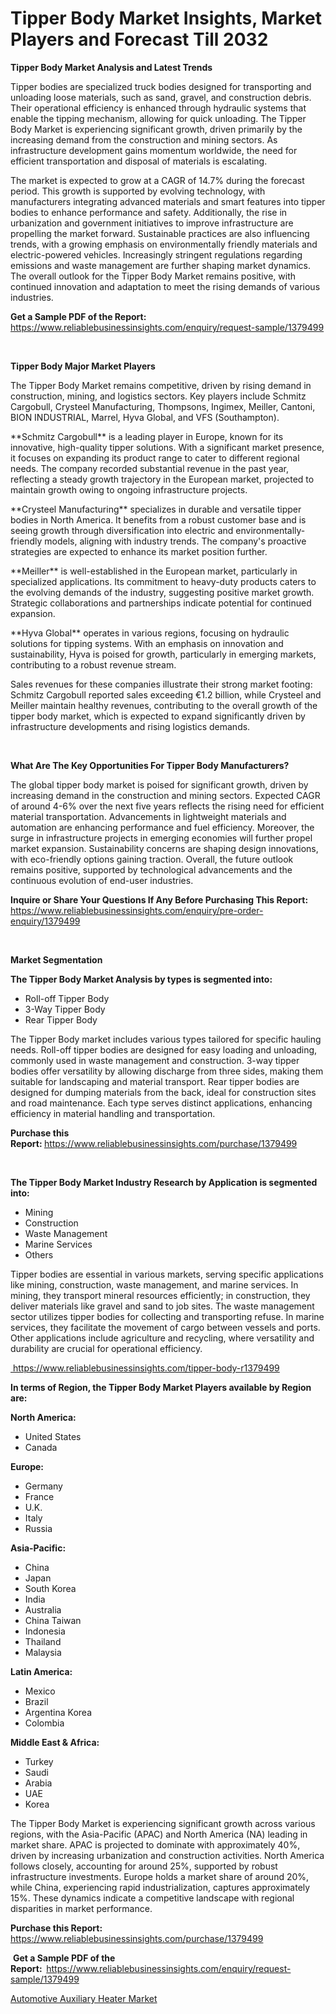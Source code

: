 <p><h1>Tipper Body Market Insights, Market Players and Forecast Till 2032</h1></p><p><strong>Tipper Body Market Analysis and Latest Trends</strong></p>
<p><p>Tipper bodies are specialized truck bodies designed for transporting and unloading loose materials, such as sand, gravel, and construction debris. Their operational efficiency is enhanced through hydraulic systems that enable the tipping mechanism, allowing for quick unloading. The Tipper Body Market is experiencing significant growth, driven primarily by the increasing demand from the construction and mining sectors. As infrastructure development gains momentum worldwide, the need for efficient transportation and disposal of materials is escalating.</p><p>The market is expected to grow at a CAGR of 14.7% during the forecast period. This growth is supported by evolving technology, with manufacturers integrating advanced materials and smart features into tipper bodies to enhance performance and safety. Additionally, the rise in urbanization and government initiatives to improve infrastructure are propelling the market forward. Sustainable practices are also influencing trends, with a growing emphasis on environmentally friendly materials and electric-powered vehicles. Increasingly stringent regulations regarding emissions and waste management are further shaping market dynamics. The overall outlook for the Tipper Body Market remains positive, with continued innovation and adaptation to meet the rising demands of various industries.</p></p>
<p><strong>Get a Sample PDF of the Report:&nbsp;</strong> <a href="https://www.reliablebusinessinsights.com/enquiry/request-sample/1379499?utm_campaign=2757&utm_medium=2&utm_source=Github&utm_content=ia&utm_term=30032025&utm_id=tipper-body">https://www.reliablebusinessinsights.com/enquiry/request-sample/1379499</a></p>
<p>&nbsp;</p>
<p><strong>Tipper Body Major Market Players</strong></p>
<p><p>The Tipper Body Market remains competitive, driven by rising demand in construction, mining, and logistics sectors. Key players include Schmitz Cargobull, Crysteel Manufacturing, Thompsons, Ingimex, Meiller, Cantoni, BION INDUSTRIAL, Marrel, Hyva Global, and VFS (Southampton).</p><p>**Schmitz Cargobull** is a leading player in Europe, known for its innovative, high-quality tipper solutions. With a significant market presence, it focuses on expanding its product range to cater to different regional needs. The company recorded substantial revenue in the past year, reflecting a steady growth trajectory in the European market, projected to maintain growth owing to ongoing infrastructure projects.</p><p>**Crysteel Manufacturing** specializes in durable and versatile tipper bodies in North America. It benefits from a robust customer base and is seeing growth through diversification into electric and environmentally-friendly models, aligning with industry trends. The company's proactive strategies are expected to enhance its market position further.</p><p>**Meiller** is well-established in the European market, particularly in specialized applications. Its commitment to heavy-duty products caters to the evolving demands of the industry, suggesting positive market growth. Strategic collaborations and partnerships indicate potential for continued expansion.</p><p>**Hyva Global** operates in various regions, focusing on hydraulic solutions for tipping systems. With an emphasis on innovation and sustainability, Hyva is poised for growth, particularly in emerging markets, contributing to a robust revenue stream.</p><p>Sales revenues for these companies illustrate their strong market footing: Schmitz Cargobull reported sales exceeding €1.2 billion, while Crysteel and Meiller maintain healthy revenues, contributing to the overall growth of the tipper body market, which is expected to expand significantly driven by infrastructure developments and rising logistics demands.</p></p>
<p>&nbsp;</p>
<p><strong>What Are The Key Opportunities For Tipper Body Manufacturers?</strong></p>
<p><p>The global tipper body market is poised for significant growth, driven by increasing demand in the construction and mining sectors. Expected CAGR of around 4-6% over the next five years reflects the rising need for efficient material transportation. Advancements in lightweight materials and automation are enhancing performance and fuel efficiency. Moreover, the surge in infrastructure projects in emerging economies will further propel market expansion. Sustainability concerns are shaping design innovations, with eco-friendly options gaining traction. Overall, the future outlook remains positive, supported by technological advancements and the continuous evolution of end-user industries.</p></p>
<p><strong>Inquire or Share Your Questions If Any Before Purchasing This Report:</strong> <a href="https://www.reliablebusinessinsights.com/enquiry/pre-order-enquiry/1379499?utm_campaign=2757&utm_medium=2&utm_source=Github&utm_content=ia&utm_term=30032025&utm_id=tipper-body">https://www.reliablebusinessinsights.com/enquiry/pre-order-enquiry/1379499</a></p>
<p>&nbsp;</p>
<p><strong>Market Segmentation</strong></p>
<p><strong>The Tipper Body Market Analysis by types is segmented into:</strong></p>
<p><ul><li>Roll-off Tipper Body</li><li>3-Way Tipper Body</li><li>Rear Tipper Body</li></ul></p>
<p><p>The Tipper Body market includes various types tailored for specific hauling needs. Roll-off tipper bodies are designed for easy loading and unloading, commonly used in waste management and construction. 3-way tipper bodies offer versatility by allowing discharge from three sides, making them suitable for landscaping and material transport. Rear tipper bodies are designed for dumping materials from the back, ideal for construction sites and road maintenance. Each type serves distinct applications, enhancing efficiency in material handling and transportation.</p></p>
<p><strong>Purchase this Report:&nbsp;</strong><a href="https://www.reliablebusinessinsights.com/purchase/1379499?utm_campaign=2757&utm_medium=2&utm_source=Github&utm_content=ia&utm_term=30032025&utm_id=tipper-body">https://www.reliablebusinessinsights.com/purchase/1379499</a></p>
<p>&nbsp;</p>
<p><strong>The Tipper Body Market Industry Research by Application is segmented into:</strong></p>
<p><ul><li>Mining</li><li>Construction</li><li>Waste Management</li><li>Marine Services</li><li>Others</li></ul></p>
<p><p>Tipper bodies are essential in various markets, serving specific applications like mining, construction, waste management, and marine services. In mining, they transport mineral resources efficiently; in construction, they deliver materials like gravel and sand to job sites. The waste management sector utilizes tipper bodies for collecting and transporting refuse. In marine services, they facilitate the movement of cargo between vessels and ports. Other applications include agriculture and recycling, where versatility and durability are crucial for operational efficiency.</p></p>
<p><a href="https://www.reliablebusinessinsights.com/tipper-body-r1379499?utm_campaign=2757&utm_medium=2&utm_source=Github&utm_content=ia&utm_term=30032025&utm_id=tipper-body">&nbsp;https://www.reliablebusinessinsights.com/tipper-body-r1379499</a></p>
<p><strong>In terms of Region, the Tipper Body Market Players available by Region are:</strong></p>
<p>
    <p> <strong> North America: </strong>
        <ul>
            <li>United States</li>
            <li>Canada</li>
        </ul>
        </p> 
    <p> <strong> Europe: </strong>
        <ul>
            <li>Germany</li>
            <li>France</li>
            <li>U.K.</li>
            <li>Italy</li>
            <li>Russia</li>
        </ul>
        </p> 
    <p> <strong> Asia-Pacific: </strong>
        <ul>
            <li>China</li>
            <li>Japan</li>
            <li>South Korea</li>
            <li>India</li>
            <li>Australia</li>
            <li>China Taiwan</li>
            <li>Indonesia</li>
            <li>Thailand</li>
            <li>Malaysia</li>
        </ul>
        </p> 
    <p> <strong> Latin America: </strong>
        <ul>
            <li>Mexico</li>
            <li>Brazil</li>
            <li>Argentina Korea</li>
            <li>Colombia</li>
        </ul>
        </p> 
    <p> <strong> Middle East & Africa: </strong>
        <ul>
            <li>Turkey</li>
            <li>Saudi</li>
            <li>Arabia</li>
            <li>UAE</li>
            <li>Korea</li>
        </ul>
    </p>
    </p>
<p><p>The Tipper Body Market is experiencing significant growth across various regions, with the Asia-Pacific (APAC) and North America (NA) leading in market share. APAC is projected to dominate with approximately 40%, driven by increasing urbanization and construction activities. North America follows closely, accounting for around 25%, supported by robust infrastructure investments. Europe holds a market share of around 20%, while China, experiencing rapid industrialization, captures approximately 15%. These dynamics indicate a competitive landscape with regional disparities in market performance.</p></p>
<p><strong>Purchase this Report: </strong><a href="https://www.reliablebusinessinsights.com/purchase/1379499?utm_campaign=2757&utm_medium=2&utm_source=Github&utm_content=ia&utm_term=30032025&utm_id=tipper-body">https://www.reliablebusinessinsights.com/purchase/1379499</a></p>
<p>&nbsp;<strong>Get a Sample PDF of the Report:&nbsp;&nbsp;</strong><a href="https://www.reliablebusinessinsights.com/enquiry/request-sample/1379499?utm_campaign=2757&utm_medium=2&utm_source=Github&utm_content=ia&utm_term=30032025&utm_id=tipper-body">https://www.reliablebusinessinsights.com/enquiry/request-sample/1379499</a></p>
<p><strong></strong></p>
<p><p><a href="https://github.com/xanaanenkaly/Market-Research-Report-List-1/blob/main/automotive-auxiliary-heater-market.md?utm_campaign=2757&utm_medium=2&utm_source=Github&utm_content=ia&utm_term=30032025&utm_id=tipper-body">Automotive Auxiliary Heater Market</a></p></p>